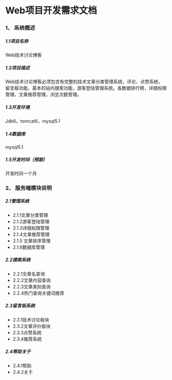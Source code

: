 # Web项目开发需求文档


### 1、	系统概述
#####  1.1项目名称
Web技术讨论博客
#####  1.2项目描述
Web技术讨论博客必须包含有完整的技术文章分类管理系统，评论、点赞系统，留言板功能，基本的站内搜索功能，游客登陆管理系统。各数据排行榜，详细权限管理，文章推荐管理，浏览次数管理。
##### 1.3开发环境
Jdk6，tomcat6，mysql5.1
##### 1.4数据库
mysql5.1
##### 1.5开发时间（预期）
开发时间一个月
### 2、	服务端模块说明
##### 2.1管理系统 
* 2.1.1文章分类管理
* 2.1.2游客登陆管理
* 2.1.3详细权限管理
* 2.1.4文章推荐管理
* 2.1.5 文章排序管理
* 2.1.6数据库管理


##### 2.2搜索系统


* 2.2.1文章名查询
* 2.2.2文章内容查询
* 2.2.3文章类别查询
* 2.2.4热门查询关键词推荐


##### 2.3留言板系统
* 2.3.1技术讨论板块
* 2.3.2文章评价板块
* 2.3.3点赞系统
* 2.3.4推荐系统



##### 2.4帮助关于
* 2.4.1帮助
* 2.4.2关于

